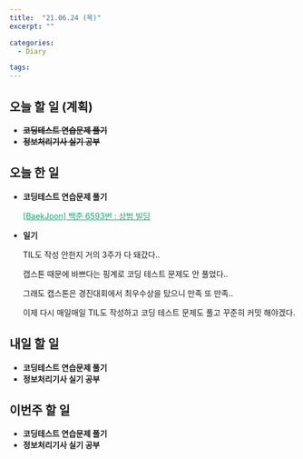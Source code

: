 ```yaml
---
title:  "21.06.24 (목)"
excerpt: ""

categories:
  - Diary

tags:
---
```


## 오늘 할 일 (계획)

- ~~**코딩테스트 연습문제 풀기**~~
- ~~**정보처리기사 실기 공부**~~


## 오늘 한 일

- **코딩테스트 연습문제 풀기**

  <a href="https://nam-ki-bok.github.io/baekjoon/Baek_2166/" style="color:#0FA678" target="_blank">[BaekJoon] 백준 6593번 : 상범 빌딩</a>

- **일기**

  TIL도 작성 안한지 거의 3주가 다 돼갔다..

  캡스톤 때문에 바쁘다는 핑계로 코딩 테스트 문제도 안 풀었다..

  그래도 캡스톤은 경진대회에서 최우수상을 탔으니 만족 또 만족..

  이제 다시 매일매일 TIL도 작성하고 코딩 테스트 문제도 풀고 꾸준히 커밋 해야겠다.

##  내일 할 일

- **코딩테스트 연습문제 풀기**
- **정보처리기사 실기 공부**

## 이번주 할 일

- **코딩테스트 연습문제 풀기**
- **정보처리기사 실기 공부**

<br>